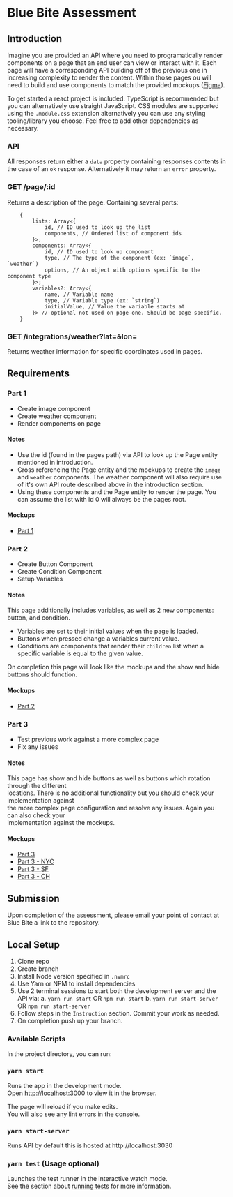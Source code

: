 # Blue Bite Assessment

## Introduction

Imagine you are provided an API where you need to programatically render components on a page that an end user can view or interact with it. Each page will have a corresponding API building off of the previous one in increasing complexity to render the content. Within those pages ou will need to build and use components to match the provided mockups ([Figma](https://www.figma.com/proto/9NtrKC7KAudIqARPU4OzfL/Front-End-Assessment?page-id=0%3A1&node-id=40%3A16&viewport=241%2C48%2C0.73&scaling=scale-down&starting-point-node-id=40%3A16&show-proto-sidebar=1)).

To get started a react project is included. TypeScript is recommended but you can alternatively use straight JavaScript. CSS modules are supported using the `.module.css` extension alternatively you can use any styling tooling/library you choose. Feel free to add other dependencies as
necessary.

### API

All responses return either a `data` property containing responses contents in the case of an `ok` response. Alternatively it may return an `error` property.

### GET /page/:id

Returns a description of the page. Containing several parts:

```
    {
        lists: Array<{
            id, // ID used to look up the list
            components, // Ordered list of component ids
        }>;
        components: Array<{
            id, // ID used to look up component
            type, // The type of the component (ex: `image`, `weather`)
            options, // An object with options specific to the component type
        }>;
        variables?: Array<{
            name, // Variable name
            type, // Variable type (ex: `string`)
            initialValue, // Value the variable starts at
        }> // optional not used on page-one. Should be page specific.
    }
```

### GET /integrations/weather?lat=<lat>&lon=<lon>

Returns weather information for specific coordinates used in pages.

## Requirements

### Part 1
* Create image component
* Create weather component
* Render components on page

#### Notes
* Use the id (found in the pages path) via API to look up the Page entity mentioned in introduction.
* Cross referencing the Page entity and the mockups to create the `image` and `weather` components. The weather component will also require use of it's own API route described above in the introduction section.
* Using these components and the Page entity to render the page. You can assume the list with id 0 will always be the pages root.

#### Mockups
* [Part 1](https://app.zeplin.io/project/610d6d9d1936aa12f64a3a22/screen/612d1250e46281108433cf51)

### Part 2
* Create Button Component
* Create Condition Component
* Setup Variables

#### Notes
This page additionally includes variables, as well as 2 new components: button, and condition.

* Variables are set to their initial values when the page is loaded.
* Buttons when pressed change a variables current value.
* Conditions are components that render their `children` list when a specific variable is equal to the given value.

On completion this page will look like the mockups and the show and hide buttons should function.

#### Mockups
* [Part 2](https://app.zeplin.io/project/610d6d9d1936aa12f64a3a22/screen/612d1250a7910b16428c423f)

### Part 3
* Test previous work against a more complex page
* Fix any issues


#### Notes

This page has show and hide buttons as well as buttons which rotation through the different \
locations. There is no additional functionality but you should check your implementation against \
the more complex page configuration and resolve any issues. Again you can also check your \
implementation against the mockups.

#### Mockups
* [Part 3](https://app.zeplin.io/project/610d6d9d1936aa12f64a3a22/screen/612d1250690879161563f338)
* [Part 3 - NYC](https://app.zeplin.io/project/610d6d9d1936aa12f64a3a22/screen/612d125010adfb126b0a2b3a)
* [Part 3 - SF](https://app.zeplin.io/project/610d6d9d1936aa12f64a3a22/screen/612d12505c510a15d11d2359)
* [Part 3 - CH](https://app.zeplin.io/project/610d6d9d1936aa12f64a3a22/screen/612d125043099410f15afeb8)


## Submission
Upon completion of the assessment, please email your point of contact at Blue Bite a link to the repository.


## Local Setup

1. Clone repo
2. Create branch
3. Install Node version specified in `.nvmrc`
4. Use Yarn or NPM to install dependencies
5. Use 2 terminal sessions to start both the development server and the API via:
    a. `yarn run start` OR `npm run start`
    b. `yarn run start-server` OR `npm run start-server`
6. Follow steps in the `Instruction` section. Commit your work as needed.
7. On completion push up your branch.

### Available Scripts

In the project directory, you can run:

### `yarn start`

Runs the app in the development mode.\
Open [http://localhost:3000](http://localhost:3000) to view it in the browser.

The page will reload if you make edits.\
You will also see any lint errors in the console.

### `yarn start-server`

Runs API by default this is hosted at http://localhost:3030

### `yarn test` (Usage optional)

Launches the test runner in the interactive watch mode.\
See the section about [running tests](https://facebook.github.io/create-react-app/docs/running-tests) for more information.

